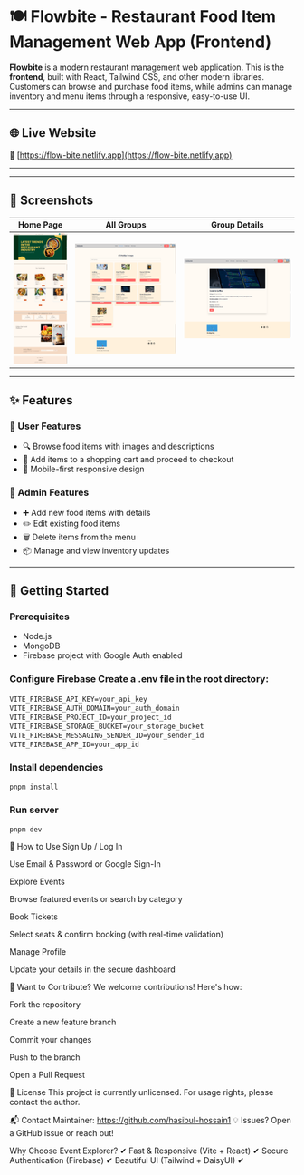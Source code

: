 # 🍽️ Flowbite - Restaurant Food Item Management Web App (Frontend)

**Flowbite** is a modern restaurant management web application. This is the **frontend**, built with React, Tailwind CSS, and other modern libraries. Customers can browse and purchase food items, while admins can manage inventory and menu items through a responsive, easy-to-use UI.

---

## 🌐 Live Website

🔗 [https://flow-bite.netlify.app](https://flow-bite.netlify.app)

---
---

## 📸 Screenshots

| Home Page | All Groups | Group Details |
|-----------|------------|----------------|
| ![Home](https://raw.githubusercontent.com/hasibul-hossain1/BiteFlow-client/refs/heads/main/public/home.png) | ![All Groups](https://github.com/hasibul-hossain1/Hobby-Hub-client/blob/main/public/allgroup.png) | ![Details](https://github.com/hasibul-hossain1/Hobby-Hub-client/blob/main/public/group.png) |

---

## ✨ Features

### 👤 User Features
- 🔍 Browse food items with images and descriptions
- 🛒 Add items to a shopping cart and proceed to checkout
- 📱 Mobile-first responsive design

### 🔧 Admin Features
- ➕ Add new food items with details
- ✏️ Edit existing food items
- 🗑️ Delete items from the menu
- 📦 Manage and view inventory updates

---



## 🚀 Getting Started

### Prerequisites

- Node.js
- MongoDB
- Firebase project with Google Auth enabled

### Configure Firebase Create a .env file in the root directory:
```
VITE_FIREBASE_API_KEY=your_api_key
VITE_FIREBASE_AUTH_DOMAIN=your_auth_domain
VITE_FIREBASE_PROJECT_ID=your_project_id
VITE_FIREBASE_STORAGE_BUCKET=your_storage_bucket
VITE_FIREBASE_MESSAGING_SENDER_ID=your_sender_id
VITE_FIREBASE_APP_ID=your_app_id

```

### Install dependencies
```
pnpm install
```

### Run server
```
pnpm dev
```

📖 How to Use Sign Up / Log In

Use Email & Password or Google Sign-In

Explore Events

Browse featured events or search by category

Book Tickets

Select seats & confirm booking (with real-time validation)

Manage Profile

Update your details in the secure dashboard

🤝 Want to Contribute? We welcome contributions! Here's how:

Fork the repository

Create a new feature branch

Commit your changes

Push to the branch

Open a Pull Request

📜 License This project is currently unlicensed. For usage rights, please contact the author.

📬 Contact Maintainer: https://github.com/hasibul-hossain1 💡 Issues? Open a GitHub issue or reach out!

Why Choose Event Explorer? ✔ Fast & Responsive (Vite + React) ✔ Secure Authentication (Firebase) ✔ Beautiful UI (Tailwind + DaisyUI) ✔
